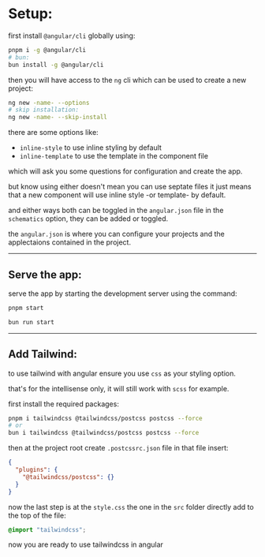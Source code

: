 # Setup:

first install `@angular/cli` globally using:

```bash
pnpm i -g @angular/cli
# bun:
bun install -g @angular/cli
```

then you will have access to the `ng` cli which can be used to create a new project:

```bash
ng new -name- --options
# skip installation:
ng new -name- --skip-install
```

there are some options like:

- `inline-style` to use inline styling by default
- `inline-template` to use the template in the component file

which will ask you some questions for configuration and create the app.

but know using either doesn't mean you can use septate files it just means that a new component will use inline style -or template- by default.

and either ways both can be toggled in the `angular.json` file in the `schematics` option, they can be added or toggled.

the `angular.json` is where you can configure your projects and the applectaions contained in the project.

---

## Serve the app:

serve the app by starting the development server using the command:

```bash
pnpm start

bun run start
```

---

## Add Tailwind:

to use tailwind with angular ensure you use `css` as your styling option.

that's for the intellisense only, it will still work with `scss` for example.

first install the required packages:

```bash
pnpm i tailwindcss @tailwindcss/postcss postcss --force
# or
bun i tailwindcss @tailwindcss/postcss postcss --force
```

then at the project root create `.postcssrc.json` file in that file insert:

```json
{
  "plugins": {
    "@tailwindcss/postcss": {}
  }
}
```

now the last step is at the `style.css` the one in the `src` folder directly add to the top of the file:

```css
@import "tailwindcss";
```

now you are ready to use tailwindcss in angular
